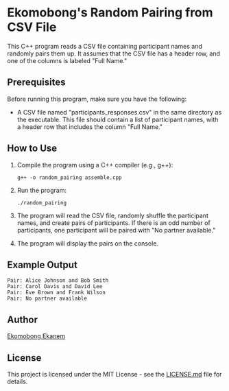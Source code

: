 # Ekomobong's Random Pairing from CSV File

This C++ program reads a CSV file containing participant names and randomly pairs them up. It assumes that the CSV file has a header row, and one of the columns is labeled "Full Name."

## Prerequisites

Before running this program, make sure you have the following:

- A CSV file named "participants_responses.csv" in the same directory as the executable. This file should contain a list of participant names, with a header row that includes the column "Full Name."

## How to Use

1. Compile the program using a C++ compiler (e.g., g++):

   ```shell
   g++ -o random_pairing assemble.cpp
   ```

2. Run the program:

   ```shell
   ./random_pairing
   ```

3. The program will read the CSV file, randomly shuffle the participant names, and create pairs of participants. If there is an odd number of participants, one participant will be paired with "No partner available."

4. The program will display the pairs on the console.

## Example Output

```
Pair: Alice Johnson and Bob Smith
Pair: Carol Davis and David Lee
Pair: Eve Brown and Frank Wilson
Pair: No partner available
```

## Author

[Ekomobong Ekanem](https://github.com/basticks02)

## License

This project is licensed under the MIT License - see the [LICENSE.md](LICENSE) file for details.